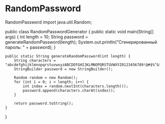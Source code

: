 # RandomPassword
RandomPassword
import java.util.Random;

public class RandomPasswordGenerator {
    public static void main(String[] args) {
        int length = 10;
        String password = generateRandomPassword(length);
        System.out.println("Сгенерированный пароль: " + password);
    }

    public static String generateRandomPassword(int length) {
        String characters = "abcdefghijklmnopqrstuvwxyzABCDEFGHIJKLMNOPQRSTUVWXYZ0123456789!@#$%^&*";
        StringBuilder password = new StringBuilder();

        Random random = new Random();
        for (int i = 0; i < length; i++) {
            int index = random.nextInt(characters.length());
            password.append(characters.charAt(index));
        }

        return password.toString();
    }
}
